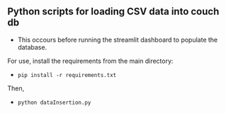 ## Python scripts for loading CSV data into couch db 
- This occours before running the streamlit dashboard to populate the database. 

For use, install the requirements from the main directory:
- `pip install -r requirements.txt`

Then, 
- `python dataInsertion.py`
